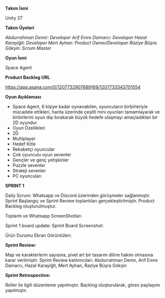 **Takım İsmi** 

Unity 27


**Takım Üyeleri**

_Abdurrahman Demir: Developer
Arif Emre Damarcı: Developer
Hazal Karayiğit: Developer 
Mert Ayhan: Product Owner/Developer
Raziye Büşra Gökşin:  Scrum Master_


**Oyun İsmi**

Space Agent


**Product Backlog URL**

https://app.asana.com/0/1207732907689169/1207733343701554


**Oyun Açıklaması**

- Space Agent, 6 kişiye kadar oynanabilen, oyuncuların birbirleriyle mücadele ettikleri, harita üzerinde çeşitli mini oyunları tamamlayarak ve birbirlerini oyun dışı bırakarak büyük hedefe ulaşmayı amaçladıkları bir 2D oyundur.
- Oyun Özellikleri
- 2D
- Multiplayer
- Hedef Kitle
- Rekabetçi oyuncular
- Çok oyunculu oyun sevenler
- Gençler ve genç yetişkinler
- Puzzle sevenler
- Strateji sevenler
- PC oyuncuları


**SPRINT 1**

Daily Scrum: Whatsapp ve Discord üzerinden görüşmeler sağlanmıştır. 
Sprint Başlangıç ve Sprint Review toplantıları gerçekleştirilmiştir.
Product Backlog oluşturulmuştur.



Toplantı ve Whatsapp ScreenShotları


Sprint 1 board update: Sprint Board Screenshot:


Ürün Durumu Ekran Görüntüleri: 
  




**Sprint Review:**

Map ve karakterlerin sayısına, pixel art bir tasarım diline hakim olmasına karar verilmiştir.
Sprint Review katılımcıları: Abdurrahman Demir, Arif Emre Damarcı, Hazal Karayiğit, Mert Ayhan, Raziye Büşra Gökşin


**Sprint Retrospective:**

Roller ile ilgili düzenleme yapılmıştır.
Backlog oluşturularak, görev paylaşımı yapılmıştır.

